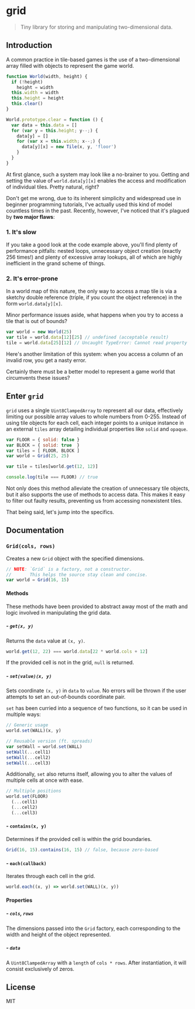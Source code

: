 # grid
> Tiny library for storing and manipulating two-dimensional data.

## Introduction

A common practice in tile-based games is the use of a two-dimensional array filled with objects to represent the game world.

```javascript
function World(width, height) {
  if (!height)
    height = width
  this.width = width
  this.height = height
  this.clear()
}

World.prototype.clear = function () {
  var data = this.data = []
  for (var y = this.height; y--;) {
    data[y] = []
    for (var x = this.width; x--;) {
      data[y][x] = new Tile(x, y, 'floor')
    }
  }
}
```

At first glance, such a system may look like a no-brainer to you. Getting and setting the value of  `world.data[y][x]` enables the access and modification of individual tiles. Pretty natural, right?

Don't get me wrong, due to its inherent simplicity and widespread use in beginner programming tutorials, I've actually used this kind of model countless times in the past. Recently, however, I've noticed that it's plagued by **two major flaws**:

### 1. It's slow
If you take a good look at the code example above, you'll find plenty of performance pitfalls: nested loops, unnecessary object creation (exactly 256 times!) and plenty of excessive array lookups, all of which are highly inefficient in the grand scheme of things.

### 2. It's error-prone
In a world map of this nature, the only way to access a map tile is via a sketchy double reference (triple, if you count the object reference) in the form `world.data[y][x]`.

Minor performance issues aside, what happens when you try to access a tile that is out of bounds?

```javascript
var world = new World(25)
var tile = world.data[12][25] // undefined (acceptable result)
tile = world.data[25][12] // Uncaught TypeError: Cannot read property '0' of undefined
```

Here's another limitation of this system: when you access a column of an invalid row, you get a nasty error.

Certainly there must be a better model to represent a game world that circumvents these issues?

## Enter `grid`
`grid` uses a single `Uint8ClampedArray` to represent all our data, effectively limiting our possible array values to whole numbers from 0-255. Instead of using tile objects for each cell, each integer points to a unique instance in an external `tiles` array detailing individual properties like `solid` and `opaque`.

```javascript
var FLOOR = { solid: false }
var BLOCK = { solid: true  }
var tiles = [ FLOOR, BLOCK ]
var world = Grid(25, 25)

var tile = tiles[world.get(12, 12)]

console.log(tile === FLOOR) // true
```

Not only does this method alleviate the creation of unnecessary tile objects, but it also supports the use of methods to access data. This makes it easy to filter out faulty results, preventing us from accessing nonexistent tiles.

That being said, let's jump into the specifics.

## Documentation

### `Grid(cols, rows)`
Creates a new `Grid` object with the specified dimensions.

```javascript
// NOTE: `Grid` is a factory, not a constructor.
//       This helps the source stay clean and concise.
var world = Grid(16, 15)
```

#### Methods
These methods have been provided to abstract away most of the math and logic involved in manipulating the grid data.

##### - `get(x, y)`
Returns the `data` value at `(x, y)`.

```javascript
world.get(12, 22) === world.data[22 * world.cols + 12]
```

If the provided cell is not in the grid, `null` is returned.

##### - `set(value)(x, y)`
Sets coordinate `(x, y)` in `data` to `value`. No errors will be thrown if the user attempts to set an out-of-bounds coordinate pair.

`set` has been curried into a sequence of two functions, so it can be used in multiple ways:

```javascript
// Generic usage
world.set(WALL)(x, y)
```

```javascript
// Reusable version (ft. spreads)
var setWall = world.set(WALL)
setWall(...cell1)
setWall(...cell2)
setWall(...cell3)
```

Additionally, `set` also returns itself, allowing you to alter the values of multiple cells at once with ease.

```javascript
// Multiple positions
world.set(FLOOR)
  (...cell1)
  (...cell2)
  (...cell3)
```

#### - `contains(x, y)`
Determines if the provided cell is within the grid boundaries.

```javascript
Grid(16, 15).contains(16, 15) // false, because zero-based
```

#### - `each(callback)`
Iterates through each cell in the grid.

```javascript
world.each((x, y) => world.set(WALL)(x, y))
```

#### Properties

##### - `cols`, `rows`
The dimensions passed into the `Grid` factory, each corresponding to the width and height of the object represented.

##### - `data`
A `Uint8ClampedArray` with a `length` of `cols * rows`. After instantiation, it will consist exclusively of zeros.

## License
MIT
